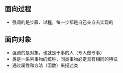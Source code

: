 ## 面向过程
- 强调的是步骤、过程，每一步都是自己亲自去实现的

## 面向对象
- 强调的是对象，也就是干事的人（专人做专事）
- 类是一系列事物的统称，同类事物必定具有相同的特征
- 通过属性和方法（函数）来描述类